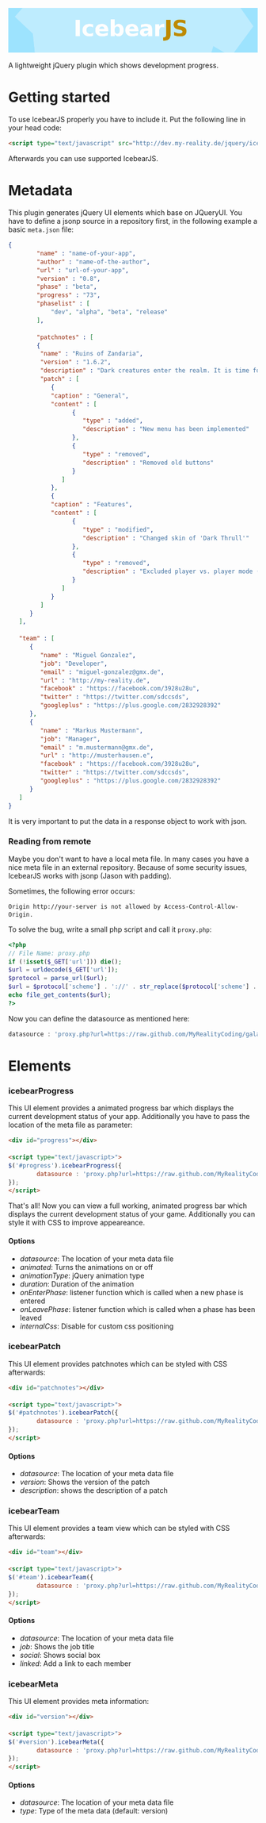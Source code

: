 ![icebearJS](icebearjs-head.png)

A lightweight jQuery plugin which shows development progress.

Getting started
===

To use IcebearJS properly you have to include it. Put the following line in your head code:

```html
<script type="text/javascript" src="http://dev.my-reality.de/jquery/icebearjs/1.0.1/jquery.icebearjs.min.js"></script>
```

Afterwards you can use supported IcebearJS.

Metadata
===

This plugin generates jQuery UI elements which base on JQueryUI. You have to define a jsonp source in a repository first, in the following example a basic ```meta.json``` file:

```json
{
        "name" : "name-of-your-app",
        "author" : "name-of-the-author",
        "url" : "url-of-your-app",
        "version" : "0.8",
        "phase" : "beta",
        "progress" : "73",
        "phaselist" : [
            "dev", "alpha", "beta", "release"
        ],
                
        "patchnotes" : [
        {
         "name" : "Ruins of Zandaria",
         "version" : "1.6.2",
         "description" : "Dark creatures enter the realm. It is time for a new battle!",
         "patch" : [
            {
            "caption" : "General",
            "content" : [
                  {
                     "type" : "added",
                     "description" : "New menu has been implemented"
                  },
                  {
                     "type" : "removed",
                     "description" : "Removed old buttons"
                  }
               ]
            },
            {
            "caption" : "Features",
            "content" : [
                  {
                     "type" : "modified",
                     "description" : "Changed skin of 'Dark Thrull'"
                  },
                  {
                     "type" : "removed",
                     "description" : "Excluded player vs. player mode (PVP)"
                  }
               ]
            }
         ]
      }
   ],
           
   "team" : [
      {
         "name" : "Miguel Gonzalez",
         "job": "Developer",
         "email" : "miguel-gonzalez@gmx.de",
         "url" : "http://my-reality.de",
         "facebook" : "https://facebook.com/3928u28u",
         "twitter" : "https://twitter.com/sdccsds",
         "googleplus" : "https://plus.google.com/2832928392"
      },
      {
         "name" : "Markus Mustermann",
         "job": "Manager",
         "email" : "m.mustermann@gmx.de",
         "url" : "http://musterhausen.e",
         "facebook" : "https://facebook.com/3928u28u",
         "twitter" : "https://twitter.com/sdccsds",
         "googleplus" : "https://plus.google.com/2832928392"
      }
   ]
}
```

It is very important to put the data in a response object to work with json. 

### Reading from remote

Maybe you don't want to have a local meta file. In many cases you have a nice meta file in an external repository. Because of some security issues, IcebearJS works with jsonp (Jason with padding).

Sometimes, the following error occurs:

```text
Origin http://your-server is not allowed by Access-Control-Allow-Origin.
```

To solve the bug, write a small php script and call it ```proxy.php```:
```php
<?php
// File Name: proxy.php
if (!isset($_GET['url'])) die();
$url = urldecode($_GET['url']);
$protocol = parse_url($url);
$url = $protocol['scheme'] . '://' . str_replace($protocol['scheme'] . '://', '', $url);
echo file_get_contents($url);
?>
```

Now you can define the datasource as mentioned here:
```javascript
datasource : 'proxy.php?url=https://raw.github.com/MyRealityCoding/galacticum/master/res/meta.json'
```

Elements
===

### icebearProgress

This UI element provides a animated progress bar which displays the current development status of your app. Additionally you have to pass the location of the meta file as parameter:

```html
<div id="progress"></div>

<script type="text/javascript>">
$('#progress').icebearProgress({
        datasource : 'proxy.php?url=https://raw.github.com/MyRealityCoding/galacticum/master/res/meta.json'
});
</script>
```
That's all! Now you can view a full working, animated progress bar which displays the current development status of your game. Additionally you can style it with CSS to improve appeareance.

#### Options

 * *datasource*: The location of your meta data file
 * *animated*: Turns the animations on or off
 * *animationType*: jQuery animation type
 * *duration*: Duration of the animation
 * *onEnterPhase*: listener function which is called when a new phase is entered
 * *onLeavePhase*: listener function which is called when a phase has been leaved
 * *internalCss*: Disable for custom css positioning

### icebearPatch

This UI element provides patchnotes which can be styled with CSS afterwards:

```html
<div id="patchnotes"></div>

<script type="text/javascript>">
$('#patchnotes').icebearPatch({
        datasource : 'proxy.php?url=https://raw.github.com/MyRealityCoding/galacticum/master/res/meta.json'
});
</script>
```

#### Options

 * *datasource*: The location of your meta data file
 * *version*: Shows the version of the patch
 * *description*: shows the description of a patch
 
### icebearTeam

This UI element provides a team view which can be styled with CSS afterwards:

```html
<div id="team"></div>

<script type="text/javascript>">
$('#team').icebearTeam({
        datasource : 'proxy.php?url=https://raw.github.com/MyRealityCoding/galacticum/master/res/meta.json'
});
</script>
```

#### Options

 * *datasource*: The location of your meta data file
 * *job*: Shows the job title
 * *social*: Shows social box
 * *linked*: Add a link to each member
 
### icebearMeta

This UI element provides meta information:

```html
<div id="version"></div>

<script type="text/javascript>">
$('#version').icebearMeta({
        datasource : 'proxy.php?url=https://raw.github.com/MyRealityCoding/galacticum/master/res/meta.json'
});
</script>
```

#### Options

 * *datasource*: The location of your meta data file
 * *type*: Type of the meta data (default: version)
